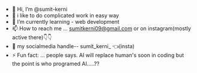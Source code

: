 - 👋 Hi, I’m @sumit-kerni
- 👀 i like to do complicated work in easy way
- 🌱 I’m currently learning - web development
- 📫 How to reach me ... sumitkerni09@gmail.com or on instagram(mostly active there)👇👇
- 📲 my socialmedia handle-- sumit_kerni_ 👈(insta)
- ⚡ Fun fact: ... people says. AI will replace human's soon in coding but the point is who programed AI.....?? 

<!---
sumit-kerni/sumit-kerni is a ✨ special ✨ repository because its `README.md` (this file) appears on your GitHub profile.
You can click the Preview link to take a look at your changes.
--->
